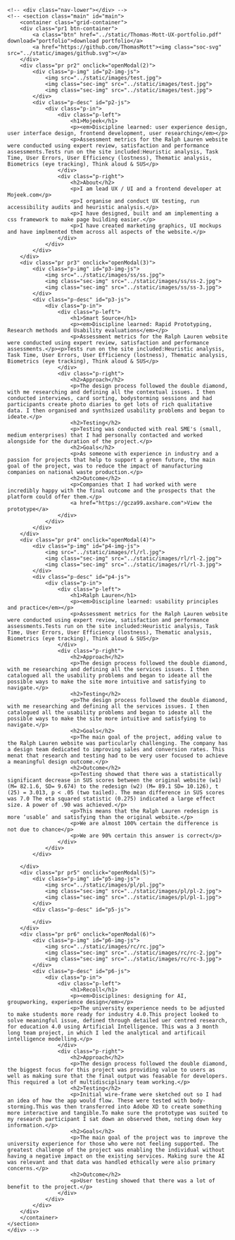 	<!-- <div class="nav-lower"></div> -->
    <!-- <section class="main" id="main">
        <container class="grid-container">
		<div class="pr1 btn-container">
			<a class="btn" href="../static/Thomas-Mott-UX-portfolio.pdf" download="portfolio">download portfolio</a>
			<a href="https://github.com/ThomasMott"><img class="soc-svg" src="../static/images/github.svg"></a>
		</div>
		<div class="pr pr2" onclick="openModal(2)">
			<div class="p-img" id="p2-img-js">
				<img src="../static/images/test.jpg">
				<img class="sec-img" src="../static/images/test.jpg">
				<img class="sec-img" src="../static/images/test.jpg">
			</div>
			<div class="p-desc" id="p2-js">
				<div class="p-in">
					<div class="p-left">
						<h1>Mojeek</h1>
						<p><em>Discipline learned: user experience design, user interface design, frontend development, user researching</em></p>
						<p>Assessment metrics for the Ralph Lauren website were conducted using expert review, satisfaction and performance assessments.Tests run on the site included:Heuristic analysis, Task Time, User Errors, User Efficiency (lostness), Thematic analysis, Biometrics (eye tracking), Think aloud & SUS</p>
					</div>
					<div class="p-right">
						<h2>About</h2>
						<p>I am lead UX / UI and a frontend developer at Mojeek.com</p>
						<p>I organise and conduct UX testing, run accessibility audits and heuristic analysis.</p>
						<p>I have designed, built and am implementing a css framework to make page building easier.</p>
						<p>I have created marketing graphics, UI mockups and have implmented them across all aspects of the website.</p>
					</div>
				</div>
			</div>
		</div>
		<div class="pr pr3" onclick="openModal(3)">
			<div class="p-img" id="p3-img-js">
				<img src="../static/images/ss/ss.jpg">
				<img class="sec-img" src="../static/images/ss/ss-2.jpg">
				<img class="sec-img" src="../static/images/ss/ss-3.jpg">
			</div>
			<div class="p-desc" id="p3-js">
				<div class="p-in">
					<div class="p-left">
						<h1>Smart Source</h1>
						<p><em>Discipline learned: Rapid Prototyping, Research methods and Usability evaluations</em></p>
						<p>Assessment metrics for the Ralph Lauren website were conducted using expert review, satisfaction and performance assessments.</p><p>Tests run on the site included:Heuristic analysis, Task Time, User Errors, User Efficiency (lostness), Thematic analysis, Biometrics (eye tracking), Think aloud & SUS</p>
					</div>
					<div class="p-right">
						<h2>Approach</h2>
						<p>The design process followed the double diamond, with me researching and defining all the contextual issues. I then conducted interviews, card sorting, bodystorming sessions and had participants create photo diaries to get lots of rich qualitative data. I then organised and synthsized usability problems and began to ideate.</p>
						<h2>Testing</h2>
						<p>Testing was conducted with real SME's (small, medium enterprises) that I had personally contacted and worked alongside for the duration of the project.</p>
						<h2>Goals</h2>
						<p>As someone with experience in industry and a passion for projects that help to support a green future, the main goal of the project, was to reduce the impact of manufacturing companies on national waste production.</p>
						<h2>Outcome</h2>
						<p>Companies that I had worked with were incredibly happy with the final outcome and the prospects that the platform could offer them.</p>
						<a href="https://gcza99.axshare.com">View the prototype</a>
					</div>
				</div>
			</div>
		</div>
		<div class="pr pr4" onclick="openModal(4)">
			<div class="p-img" id="p4-img-js">
				<img src="../static/images/rl/rl.jpg">
				<img class="sec-img" src="../static/images/rl/rl-2.jpg">
				<img class="sec-img" src="../static/images/rl/rl-3.jpg">
			</div>
			<div class="p-desc" id="p4-js">
				<div class="p-in">
					<div class="p-left">
						<h1>Ralph Lauren</h1>
						<p><em>Discipline learned: usability principles and practice</em></p>
						<p>Assessment metrics for the Ralph Lauren website were conducted using expert review, satisfaction and performance assessments.Tests run on the site included:Heuristic analysis, Task Time, User Errors, User Efficiency (lostness), Thematic analysis, Biometrics (eye tracking), Think aloud & SUS</p>
					</div>
					<div class="p-right">
						<h2>Approach</h2>
						<p>The design process followed the double diamond, with me researching and defining all the services issues. I then catalogued all the usability problems and began to ideate all the possible ways to make the site more intuitive and satisfying to navigate.</p>
						<h2>Testing</h2>
						<p>The design process followed the double diamond, with me researching and defining all the services issues. I then catalogued all the usability problems and began to ideate all the possible ways to make the site more intuitive and satisfying to navigate.</p>
						<h2>Goals</h2>
						<p>The main goal of the project, adding value to the Ralph Lauren website was particularly challenging. The company has a design team dedicated to improving sales and conversion rates. This menat that research and testing had to be very user focused to achieve a meaningful design outcome.</p>
						<h2>Outcome</h2>
						<p>Testing showed that there was a statistically significant decrease in SUS scores between the original website (w1) (M= 82.1.6, SD= 9.674) to the redesign (w2) (M= 89.1 SD= 10.126), t (25) = 3.013, p < .05 (two tailed). The mean difference in SUS scores was 7.0 The eta squared statistic (0.275) indicated a large effect size. A power of .90 was achieved.</p>
						<p>This means that the Ralph Lauren redesign is more ‘usable’ and satisfying than the original website.</p>
						<p>We are almost 100% certain the difference is not due to chance</p>
						<p>We are 90% certain this answer is correct</p>
					</div>
				</div>
			</div>

		</div>
		<div class="pr pr5" onclick="openModal(5)">
			<div class="p-img" id="p5-img-js">
				<img src="../static/images/pl/pl.jpg">
				<img class="sec-img" src="../static/images/pl/pl-2.jpg">
				<img class="sec-img" src="../static/images/pl/pl-1.jpg">
			</div>
			<div class="p-desc" id="p5-js">

			</div>
		</div>
		<div class="pr pr6" onclick="openModal(6)">
			<div class="p-img" id="p6-img-js">
				<img src="../static/images/rc/rc.jpg">
				<img class="sec-img" src="../static/images/rc/rc-2.jpg">
				<img class="sec-img" src="../static/images/rc/rc-3.jpg">
			</div>
			<div class="p-desc" id="p6-js">
				<div class="p-in">
					<div class="p-left">
						<h1>Recoll</h1>
						<p><em>Disciplines: designing for AI, groupworking, experience design</em></p>
						<p>The university experience needs to be adjusted to make students more ready for industry 4.0.This project looked to solve meaningful issue, defined through detailed uer centred research, for education 4.0 using Artificial Intelligence. This was a 3 month long team project, in which I led the analytical and artificail intelligence modelling.</p>
					</div>
					<div class="p-right">
						<h2>Approach</h2>
						<p>The design process followed the double diamond, the biggest focus for this project was providing value to users as well as making sure that the final output was feasable for developers. This required a lot of multidisciplinary team working.</p>
						<h2>Testing</h2>
						<p>Initial wire-frame were sketched out so I had an idea of how the app would flow. These were tested with body-storming.This was then transferred into Adobe XD to create something more interactive and tangible.To make sure the prototype was suited to my research participant I sat down an observed them, noting down key information.</p>
						<h2>Goals</h2>
						<p>The main goal of the project was to improve the university experience for those who were not feeling supported. The greatest challenge of the project was enabling the individual without having a negative impact on the existing services. Making sure the AI was relevant and that data was handled ethically were also primary concerns.</p>
						<h2>Outcome</h2>
						<p>User testing showed that there was a lot of benefit to the project.</p>
					</div>
				</div>
			</div>
		</div>
        </container>
    </section>
	</div> -->
